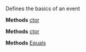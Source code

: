 Defines the basics of an event

**Methods**
[ctor](Bifrost.Events.Event.ctor)


**Methods**
[ctor](Bifrost.Events.Event.ctor)


**Methods**
[Equals](Bifrost.Events.Event.Equals)
